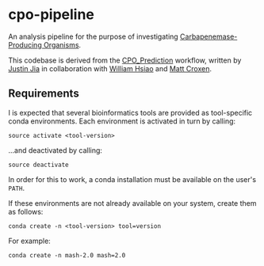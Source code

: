 # cpo-pipeline

An analysis pipeline for the purpose of investigating [Carbapenemase-Producing Organisms](https://en.wikipedia.org/wiki/Carbapenem-resistant_enterobacteriaceae).

This codebase is derived from the [CPO_Prediction](https://github.com/imasianxd/CPO_Prediction) workflow, written by [Justin Jia](https://github.com/imasianxd) in collaboration with [William Hsiao](https://github.com/wwhsiao) and [Matt Croxen](https://github.com/mcroxen).

## Requirements

I is expected that several bioinformatics tools are provided as tool-specific conda environments. Each environment is activated in turn by calling:

```
source activate <tool-version>
```

...and deactivated by calling:

```
source deactivate
```

In order for this to work, a conda installation must be available on the user's `PATH`.

If these environments are not already available on your system, create them as follows:

```
conda create -n <tool-version> tool=version
```

For example:

```
conda create -n mash-2.0 mash=2.0
```


